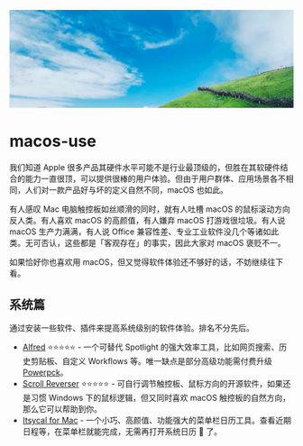 ![](./images/cover.png)

# macos-use

我们知道 Apple 很多产品其硬件水平可能不是行业最顶级的，但胜在其软硬件结合的能力一直很顶，可以提供很棒的用户体验。但由于用户群体、应用场景各不相同，人们对一款产品好与坏的定义自然不同，macOS 也如此。

有人感叹 Mac 电脑触控板如丝顺滑的同时，就有人吐槽 macOS 的鼠标滚动方向反人类。有人喜欢 macOS 的高颜值，有人嫌弃 macOS 打游戏很垃圾。有人说 macOS 生产力满满，有人说 Office 兼容性差、专业工业软件没几个等诸如此类。无可否认，这些都是「客观存在」的事实，因此大家对 macOS 褒贬不一。

如果恰好你也喜欢用 macOS，但又觉得软件体验还不够好的话，不妨继续往下看。

## 系统篇

通过安装一些软件、插件来提高系统级别的软件体验。排名不分先后。

- [Alfred](https://www.alfredapp.com/) ⭐️⭐️⭐️⭐️⭐️ - 一个可替代 Spotlight 的强大效率工具，比如网页搜索、历史剪贴板、自定义 Workflows 等。唯一缺点是部分高级功能需付费升级 [Powerpck](https://www.alfredapp.com/powerpack/)。
- [Scroll Reverser](https://pilotmoon.com/scrollreverser/) ⭐️⭐️⭐️⭐️⭐️ - 可自行调节触控板、鼠标方向的开源软件，如果还是习惯 Windows 下的鼠标逻辑，但又同时喜欢 macOS 触控板的自然方向，那么它可以帮助到你。
- [Itsycal for Mac](https://www.mowglii.com/itsycal/) - 一个小巧、高颜值、功能强大的菜单栏日历工具。查看近期日程等，在菜单栏就能完成，无需再打开系统日历 📅 了。
